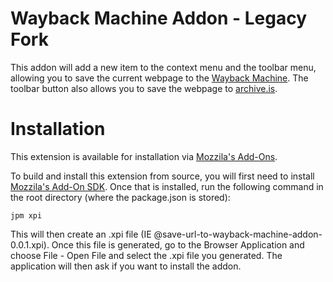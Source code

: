 Wayback Machine Addon - Legacy Fork
========

This addon will add a new item to the context menu and the toolbar menu, allowing you to save the current webpage to the [Wayback Machine](http://archive.org/web/). The toolbar button also allows you to save the webpage to [archive.is](archive.is).

Installation
========

This extension is available for installation via [Mozzila's Add-Ons](https://addons.mozilla.org/en-US/firefox/addon/save-url-to-wayback-machine).

To build and install this extension from source, you will first need to install [Mozzila's Add-On SDK](https://developer.mozilla.org/en-US/Add-ons/SDK/Tools/jpm#Installation). Once that is installed, run the following command in the root directory (where the package.json is stored):

```
jpm xpi
```

This will then create an .xpi file (IE @save-url-to-wayback-machine-addon-0.0.1.xpi). Once this file is generated, go to the Browser Application and choose File - Open File and select the .xpi file you generated. The application will then ask if you want to install the addon.